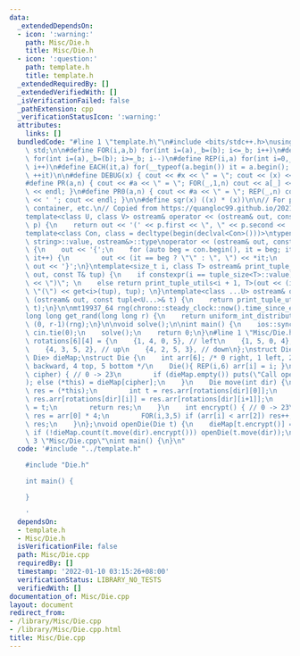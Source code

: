 ```yaml
---
data:
  _extendedDependsOn:
  - icon: ':warning:'
    path: Misc/Die.h
    title: Misc/Die.h
  - icon: ':question:'
    path: template.h
    title: template.h
  _extendedRequiredBy: []
  _extendedVerifiedWith: []
  _isVerificationFailed: false
  _pathExtension: cpp
  _verificationStatusIcon: ':warning:'
  attributes:
    links: []
  bundledCode: "#line 1 \"template.h\"\n#include <bits/stdc++.h>\nusing namespace\
    \ std;\n\n#define FOR(i,a,b) for(int i=(a),_b=(b); i<=_b; i++)\n#define FORD(i,a,b)\
    \ for(int i=(a),_b=(b); i>=_b; i--)\n#define REP(i,a) for(int i=0,_a=(a); i<_a;\
    \ i++)\n#define EACH(it,a) for(__typeof(a.begin()) it = a.begin(); it != a.end();\
    \ ++it)\n\n#define DEBUG(x) { cout << #x << \" = \"; cout << (x) << endl; }\n\
    #define PR(a,n) { cout << #a << \" = \"; FOR(_,1,n) cout << a[_] << ' '; cout\
    \ << endl; }\n#define PR0(a,n) { cout << #a << \" = \"; REP(_,n) cout << a[_]\
    \ << ' '; cout << endl; }\n\n#define sqr(x) ((x) * (x))\n\n// For printing pair,\
    \ container, etc.\n// Copied from https://quangloc99.github.io/2021/07/30/my-CP-debugging-template.html\n\
    template<class U, class V> ostream& operator << (ostream& out, const pair<U, V>&\
    \ p) {\n    return out << '(' << p.first << \", \" << p.second << ')';\n}\n\n\
    template<class Con, class = decltype(begin(declval<Con>()))>\ntypename enable_if<!is_same<Con,\
    \ string>::value, ostream&>::type\noperator << (ostream& out, const Con& con)\
    \ {\n    out << '{';\n    for (auto beg = con.begin(), it = beg; it != con.end();\
    \ it++) {\n        out << (it == beg ? \"\" : \", \") << *it;\n    }\n    return\
    \ out << '}';\n}\ntemplate<size_t i, class T> ostream& print_tuple_utils(ostream&\
    \ out, const T& tup) {\n    if constexpr(i == tuple_size<T>::value) return out\
    \ << \")\"; \n    else return print_tuple_utils<i + 1, T>(out << (i ? \", \" :\
    \ \"(\") << get<i>(tup), tup); \n}\ntemplate<class ...U> ostream& operator <<\
    \ (ostream& out, const tuple<U...>& t) {\n    return print_tuple_utils<0, tuple<U...>>(out,\
    \ t);\n}\n\nmt19937_64 rng(chrono::steady_clock::now().time_since_epoch().count());\n\
    long long get_rand(long long r) {\n    return uniform_int_distribution<long long>\
    \ (0, r-1)(rng);\n}\n\nvoid solve();\n\nint main() {\n    ios::sync_with_stdio(0);\
    \ cin.tie(0);\n    solve();\n    return 0;\n}\n#line 1 \"Misc/Die.h\"\nconst int\
    \ rotations[6][4] = {\n    {1, 4, 0, 5}, // left\n    {1, 5, 0, 4}, // right\n\
    \    {4, 3, 5, 2}, // up\n    {4, 2, 5, 3}, // down\n};\nstruct Die;\nmap<int,\
    \ Die> dieMap;\nstruct Die {\n    int arr[6]; /* 0 right, 1 left, 2 forward, 3\
    \ backward, 4 top, 5 bottom */\n    Die(){ REP(i,6) arr[i] = i; }\n    Die(int\
    \ cipher) { // 0 -> 23\n        if (dieMap.empty()) puts(\"Call openDie(die());\"\
    ); else (*this) = dieMap[cipher];\n    }\n    Die move(int dir) {\n        Die\
    \ res = (*this);\n        int t = res.arr[rotations[dir][0]];\n        REP(i,3)\
    \ res.arr[rotations[dir][i]] = res.arr[rotations[dir][i+1]];\n        res.arr[rotations[dir][3]]\
    \ = t;\n        return res;\n    }\n    int encrypt() { // 0 -> 23\n        int\
    \ res = arr[0] * 4;\n        FOR(i,3,5) if (arr[i] < arr[2]) res++;\n        return\
    \ res;\n    }\n};\nvoid openDie(Die t) {\n    dieMap[t.encrypt()] = t;\n    REP(dir,4)\
    \ if (!dieMap.count(t.move(dir).encrypt())) openDie(t.move(dir));\n}\n\n#line\
    \ 3 \"Misc/Die.cpp\"\nint main() {\n}\n"
  code: '#include "../template.h"

    #include "Die.h"

    int main() {

    }

    '
  dependsOn:
  - template.h
  - Misc/Die.h
  isVerificationFile: false
  path: Misc/Die.cpp
  requiredBy: []
  timestamp: '2022-01-10 03:15:26+08:00'
  verificationStatus: LIBRARY_NO_TESTS
  verifiedWith: []
documentation_of: Misc/Die.cpp
layout: document
redirect_from:
- /library/Misc/Die.cpp
- /library/Misc/Die.cpp.html
title: Misc/Die.cpp
---
```

